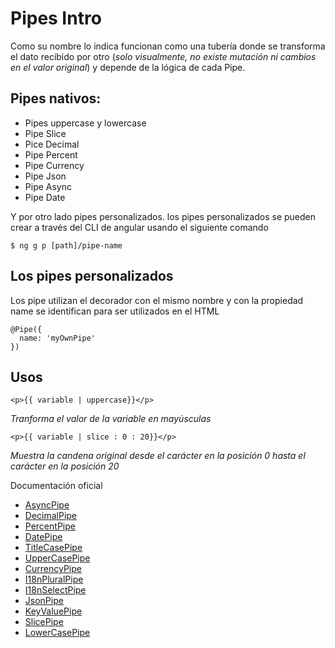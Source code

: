 # Pipes Intro

Como su nombre lo indica funcionan como una tubería donde se transforma el dato recibido por otro (*solo visualmente, no existe mutación ni cambios en el valor original*) y depende de la lógica de cada Pipe. 

## Pipes nativos:

* Pipes uppercase y lowercase
* Pipe Slice
* Pice Decimal
* Pipe Percent
* Pipe Currency
* Pipe Json
* Pipe Async
* Pipe Date

Y por otro lado pipes personalizados.
los pipes personalizados se pueden crear a través del CLI de angular usando el siguiente comando 

```
$ ng g p [path]/pipe-name
```

## Los pipes personalizados

Los pipe utilizan el decorador con el mismo nombre y con la propiedad name se identifican para ser utilizados en el HTML

```
@Pipe({
  name: 'myOwnPipe'
})
```

## Usos

```
<p>{{ variable | uppercase}}</p>
```

*Tranforma el valor de la variable en mayúsculas*

```
<p>{{ variable | slice : 0 : 20}}</p>
```

*Muestra la candena original desde el carácter en la posición 0 hasta el carácter en la posición 20*

Documentación oficial

- [AsyncPipe](https://angular.io/api/common/AsyncPipe)
- [DecimalPipe](https://angular.io/api/common/DecimalPipe)
- [PercentPipe](https://angular.io/api/common/PercentPipe)
- [DatePipe](https://angular.io/api/common/DatePipe)
- [TitleCasePipe](https://angular.io/api/common/TitleCasePipe)
- [UpperCasePipe](https://angular.io/api/common/UpperCasePipe)
- [CurrencyPipe](https://angular.io/api/common/CurrencyPipe)
- [I18nPluralPipe](https://angular.io/api/common/I18nPluralPipe)
- [I18nSelectPipe](https://angular.io/api/common/I18nSelectPipe)
- [JsonPipe](https://angular.io/api/common/JsonPipe)
- [KeyValuePipe](https://angular.io/api/common/KeyValuePipe)
- [SlicePipe](https://angular.io/api/common/SlicePipe)
- [LowerCasePipe](https://angular.io/api/common/LowerCasePipe)
